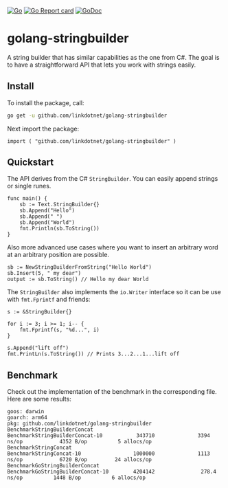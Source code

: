 [![Go](https://github.com/linkdotnet/golang-stringbuilder/actions/workflows/go.yml/badge.svg)](https://github.com/linkdotnet/golang-stringbuilder/actions/workflows/go.yml)
[![Go Report card](https://img.shields.io/badge/go%20report-A+-brightgreen.svg?style=flat)](https://img.shields.io/badge/go%20report-A+-brightgreen.svg?style=flat)
[![GoDoc](https://pkg.go.dev/badge/github.com/linkdotnet/golang-stringbuilder?status.svg)](https://pkg.go.dev/github.com/linkdotnet/golang-stringbuilder?tab=doc)

# golang-stringbuilder
A string builder that has similar capabilities as the one from C#. The goal is to have a straightforward API that lets you work with strings easily.

## Install

To install the package, call:
```bash
go get -u github.com/linkdotnet/golang-stringbuilder
```

Next import the package:
```golang
import ( "github.com/linkdotnet/golang-stringbuilder" )
```

## Quickstart

The API derives from the C# `StringBuilder`. You can easily append strings or single runes.

```golang
func main() {
	sb := Text.StringBuilder{}
	sb.Append("Hello")
	sb.Append(" ")
	sb.Append("World")
	fmt.Println(sb.ToString())
}
```

Also more advanced use cases where you want to insert an arbitrary word at an arbitrary position are possible.
```golang
sb := NewStringBuilderFromString("Hello World")
sb.Insert(5, " my dear")
output := sb.ToString() // Hello my dear World
```

The `StringBuilder` also implements the `io.Writer` interface so it can be use with `fmt.Fprintf` and friends:
```golang
s := &StringBuilder{}

for i := 3; i >= 1; i-- {
	fmt.Fprintf(s, "%d...", i)
}

s.Append("lift off")
fmt.PrintLn(s.ToString()) // Prints 3...2...1...lift off
```

## Benchmark
Check out the implementation of the benchmark in the corresponding file. Here are some results:
```no-class
goos: darwin
goarch: arm64
pkg: github.com/linkdotnet/golang-stringbuilder
BenchmarkStringBuilderConcat
BenchmarkStringBuilderConcat-10           343710              3394 ns/op            4352 B/op          5 allocs/op
BenchmarkStringConcat
BenchmarkStringConcat-10                 1000000              1113 ns/op            6720 B/op         24 allocs/op
BenchmarkGoStringBuilderConcat
BenchmarkGoStringBuilderConcat-10        4204142               278.4 ns/op          1448 B/op          6 allocs/op
```